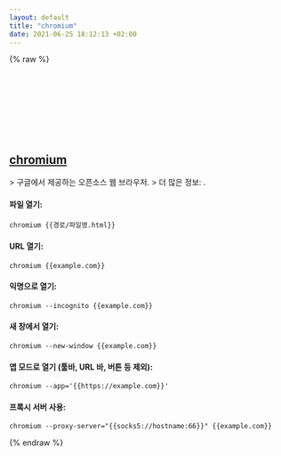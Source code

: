 ```yaml
---
layout: default
title: "chromium"
date: 2021-06-25 18:12:13 +02:00
---
```

{% raw %}
<h2 id="chromium">
  <a href="/ko/common/chromium.html">chromium</a> <a href="#chromium"><svg class="icon">
    <use href="/assets/images/unicode_sprite.svg#link" />
  </svg></a>
</h2>
> 구글에서 제공하는 오픈소스 웹 브라우저.
> 더 많은 정보: <https://chromium.org>.

#### 파일 열기:
```shell
chromium {{경로/파일명.html}}
```
#### URL 열기:
```shell
chromium {{example.com}}
```
#### 익명으로 열기:
```shell
chromium --incognito {{example.com}}
```
#### 새 창에서 열기:
```shell
chromium --new-window {{example.com}}
```
#### 앱 모드로 열기 (툴바, URL 바, 버튼 등 제외):
```shell
chromium --app='{{https://example.com}}'
```
#### 프록시 서버 사용:
```shell
chromium --proxy-server="{{socks5://hostname:66}}" {{example.com}}
```
{% endraw %}